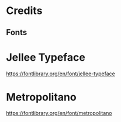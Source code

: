 # Credits
## Fonts
# Jellee Typeface
https://fontlibrary.org/en/font/jellee-typeface
# Metropolitano
https://fontlibrary.org/en/font/metropolitano